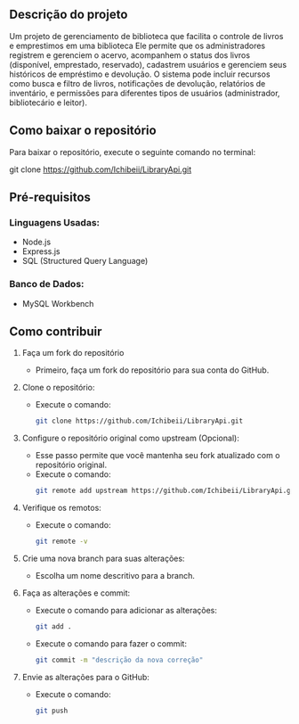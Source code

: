## Descrição do projeto
Um projeto de gerenciamento de biblioteca que facilita o controle de livros e emprestimos em uma biblioteca Ele permite que os administradores registrem e gerenciem o acervo, acompanhem o status dos livros (disponível, emprestado, reservado), cadastrem usuários e gerenciem seus históricos de empréstimo e devolução. O sistema pode incluir recursos como busca e filtro de livros, notificações de devolução, relatórios de inventário, e permissões para diferentes tipos de usuários (administrador, bibliotecário e leitor).

## Como baixar o repositório

Para baixar o repositório, execute o seguinte comando no terminal:

git clone https://github.com/Ichibeii/LibraryApi.git

## Pré-requisitos

### Linguagens Usadas:
- Node.js
- Express.js
- SQL (Structured Query Language)

### Banco de Dados:
- MySQL Workbench

## Como contribuir

1. Faça um fork do repositório
   - Primeiro, faça um fork do repositório para sua conta do GitHub.

2. Clone o repositório:
   - Execute o comando:
     ```bash
     git clone https://github.com/Ichibeii/LibraryApi.git
     ```

3. Configure o repositório original como upstream (Opcional):
   - Esse passo permite que você mantenha seu fork atualizado com o repositório original.
   - Execute o comando:
     ```bash
     git remote add upstream https://github.com/Ichibeii/LibraryApi.git
     ```

4. Verifique os remotos:
   - Execute o comando:
     ```bash
     git remote -v
     ```

5. Crie uma nova branch para suas alterações:
   - Escolha um nome descritivo para a branch.

6. Faça as alterações e commit:
   - Execute o comando para adicionar as alterações:
     ```bash
     git add .
     ```
   - Execute o comando para fazer o commit:
     ```bash
     git commit -m "descrição da nova correção"
     ```

7. Envie as alterações para o GitHub:
   - Execute o comando:
     ```bash
     git push
     ```



